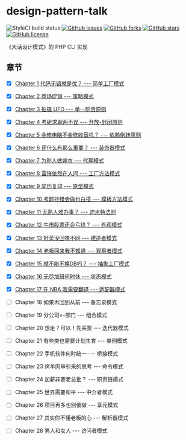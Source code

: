 # design-pattern-talk

![StyleCI build status](https://github.styleci.io/repos/157649592/shield) 
[![GitHub issues](https://img.shields.io/github/issues/rovast/design-pattern-talk.svg)](https://github.com/rovast/design-pattern-talk/issues)
[![GitHub forks](https://img.shields.io/github/forks/rovast/design-pattern-talk.svg)](https://github.com/rovast/design-pattern-talk/network)
[![GitHub stars](https://img.shields.io/github/stars/rovast/design-pattern-talk.svg)](https://github.com/rovast/design-pattern-talk/stargazers)
[![GitHub license](https://img.shields.io/github/license/rovast/design-pattern-talk.svg)](https://github.com/rovast/design-pattern-talk/blob/master/LICENSE)


《大话设计模式》的 PHP CLI 实现

## 章节

- [x] [Chapter 1 代码无错就是优？ --- 简单工厂模式](./src/Chapter1/README.md)
- [x] [Chapter 2 商场促销 --- 策略模式](./src/Chapter2/README.md)
- [x] [Chapter 3 拍摄 UFO --- 单一职责原则](./src/Chapter3/README.md)
- [x] [Chapter 4 考研求职两不误 --- 开放-封闭原则](./src/Chapter4/README.md)
- [x] [Chapter 5 会修电脑不会修收音机？ --- 依赖倒转原则](./src/Chapter5/README.md)
- [x] [Chapter 6 穿什么有那么重要？ --- 装饰器模式](./src/Chapter6/README.md)
- [x] [Chapter 7 为别人做嫁衣 --- 代理模式](./src/Chapter7/README.md)
- [x] [Chapter 8 雷锋依然在人间 --- 工厂方法模式](./src/Chapter8/README.md)
- [x] [Chapter 9 简历复印 --- 原型模式](./src/Chapter9/README.md)
- [x] [Chapter 10 考题抄错会做也白搭 --- 模板方法模式](./src/Chapter10/README.md)
- [x] [Chapter 11 无熟人难办事？ --- 迪米特法则](./src/Chapter11/README.md)
- [x] [Chapter 12 牛市股票还会亏钱？ --- 外观模式](./src/Chapter12/README.md)
- [x] [Chapter 13 好菜没回味不同 --- 建造者模式](./src/Chapter13/README.md)
- [x] [Chapter 14 老板回来我不知道 --- 观察者模式](./src/Chapter14/README.md)
- [x] [Chapter 15 就不能不换DB吗？ --- 抽象工厂模式](./src/Chapter15/README.md)
- [x] [Chapter 16 无尽加班何时休 --- 状态模式](./src/Chapter16/README.md)
- [x] [Chapter 17 在 NBA 我需要翻译 --- 适配器模式](./src/Chapter17/README.md)
- [ ] Chapter 18 如果再回到从前 --- 备忘录模式
- [ ] Chapter 19 分公司=-部门 --- 组合模式
- [ ] Chapter 20 想走？可以！先买票 --- 迭代器模式
- [ ] Chapter 21 有些类也需要计划生育 --- 单例模式
- [ ] Chapter 22 手机软件何时统一 --- 桥接模式
- [ ] Chapter 23 烤羊肉串引来的思考 --- 命令模式
- [ ] Chapter 24 加薪非要老总批？ --- 职责链模式
- [ ] Chapter 25 世界需要和平 --- 中介者模式
- [ ] Chapter 26 项目再多也别傻做 --- 享元模式
- [ ] Chapter 27 其实你不懂老板的心 --- 解析器模式
- [ ] Chapter 28 男人和女人 --- 访问者模式

